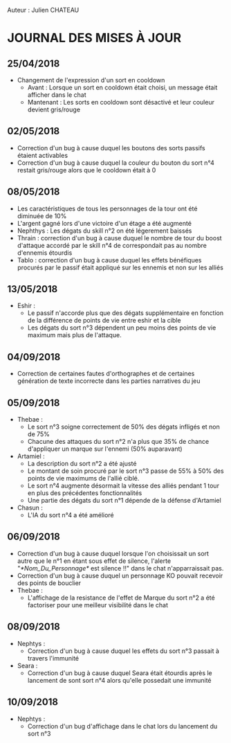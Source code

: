 Auteur : Julien CHATEAU

# JOURNAL DES MISES À JOUR

## 25/04/2018
* Changement de l'expression d'un sort en cooldown
    * Avant : Lorsque un sort en cooldown était choisi, un message était afficher dans le chat
    * Mantenant : Les sorts en cooldown sont désactivé et leur couleur devient gris/rouge

## 02/05/2018
* Correction d'un bug à cause duquel les boutons des sorts passifs étaient activables
* Correction d'un bug à cause duquel la couleur du bouton du sort n°4 restait gris/rouge alors que le cooldown était à 0

## 08/05/2018
* Les caractéristiques de tous les personnages de la tour ont été diminuée de 10%
* L'argent gagné lors d'une victoire d'un étage a été augmenté
* Nephthys : Les dégats du skill n°2 on été légerement baissés
* Thrain : correction d'un bug à cause duquel le nombre de tour du boost d'attaque accordé par le skill n°4 de correspondait pas au nombre d'ennemis étourdis
* Tablo : correction d'un bug à cause duquel les effets bénéfiques procurés par le passif était appliqué sur les ennemis et non sur les alliés

## 13/05/2018
* Eshir :
    * Le passif n'accorde plus que des dégats supplémentaire en fonction de la différence de points de vie entre eshir et la cible
    * Les dégats du sort n°3 dépendent un peu moins des points de vie maximum mais plus de l'attaque.

## 04/09/2018
* Correction de certaines fautes d'orthographes et de certaines génération de texte incorrecte dans les parties narratives du jeu

## 05/09/2018
* Thebae :
    * Le sort n°3 soigne correctement de 50% des dégats infligés et non de 75%
    * Chacune des attaques du sort n°2 n'a plus que 35% de chance d'appliquer un marque sur l'ennemi (50% auparavant)
* Artamiel :
    * La description du sort n°2 a été ajusté
    * Le montant de soin procuré par le sort n°3 passe de 55% à 50% des points de vie maximums de l'allié ciblé.
    * Le sort n°4 augmente désormait la vitesse des alliés pendant 1 tour en plus des précédentes fonctionnalités
    * Une partie des dégats du sort n°1 dépende de la défense d'Artamiel
* Chasun :
    * L'IA du sort n°4 a été amélioré

## 06/09/2018
* Correction d'un bug à cause duquel lorsque l'on choisissait un sort autre que le n°1 en étant sous effet de silence, l'alerte "*\*Nom_Du_Personnage\** est silence !!" dans le chat n'apparraissait pas.
* Correction d'un bug à cause duquel un personnage KO pouvait recevoir des points de bouclier
* Thebae :
    * L'affichage de la resistance de l'effet de Marque du sort n°2 a été factoriser pour une meilleur visibilité dans le chat

## 08/09/2018
* Nephtys :
    * Correction d'un bug à cause duquel les effets du sort n°3 passait à travers l'immunité
* Seara :
    * Correction d'un bug à cause duquel Seara était étourdis après le lancement de sont sort n°4 alors qu'elle possedait une immunité

## 10/09/2018
* Nephtys :
    * Correction d'un bug d'affichage dans le chat lors du lancement du sort n°3
